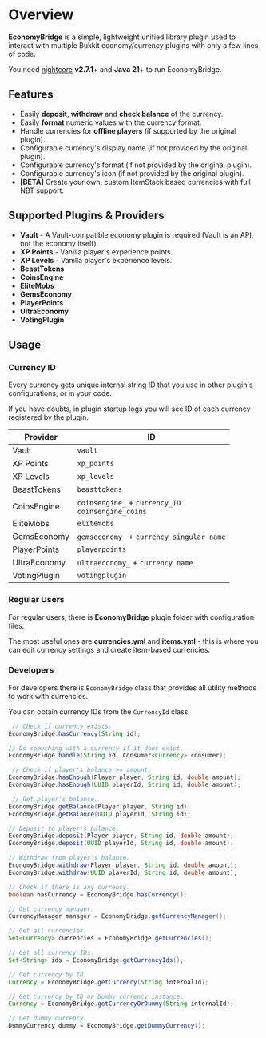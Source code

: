 # Overview
**EconomyBridge** is a simple, lightweight unified library plugin used to interact with multiple Bukkit economy/currency plugins with only a few lines of code.

You need [nightcore](https://github.com/nulli0n/nightcore-spigot/releases) **v2.7.1**+ and **Java 21**+ to run EconomyBridge.

## Features
- Easily **deposit**, **withdraw** and **check balance** of the currency.
- Easily **format** numeric values with the currency format.
- Handle currencies for **offline players** (if supported by the original plugin).
- Configurable currency's display name (if not provided by the original plugin).
- Configurable currency's format (if not provided by the original plugin).
- Configurable currency's icon (if not provided by the original plugin).
- **\[BETA\]** Create your own, custom ItemStack based currencies with full NBT support.

## Supported Plugins & Providers
- **Vault** - A Vault-compatible economy plugin is required (Vault is an API, not the economy itself).
- **XP Points** - Vanilla player's experience points.
- **XP Levels** - Vanilla player's experience levels.
- **BeastTokens**
- **CoinsEngine**
- **EliteMobs**
- **GemsEconomy**
- **PlayerPoints**
- **UltraEconomy**
- **VotingPlugin**

## Usage

### Currency ID
Every currency gets unique internal string ID that you use in other plugin's configurations, or in your code.

If you have doubts, in plugin startup logs you will see ID of each currency registered by the plugin.

| Provider | ID |
| -------- | -- |
| Vault | `vault` |
| XP Points | `xp_points` |
| XP Levels | `xp_levels` |
| BeastTokens | `beasttokens` |
| CoinsEngine | `coinsengine_` + `currency_ID`<br>`coinsengine_coins` |
| EliteMobs | `elitemobs` |
| GemsEconomy| `gemseconomy_` + `currency singular name` |
| PlayerPoints | `playerpoints` |
| UltraEconomy | `ultraeconomy_` + `currency name` |
| VotingPlugin | `votingplugin` |

### Regular Users
For regular users, there is **EconomyBridge** plugin folder with configuration files.

The most useful ones are **currencies.yml** and **items.yml** - this is where you can edit currency settings and create item-based currencies.

### Developers
For developers there is `EconomyBridge` class that provides all utility methods to work with currencies.

You can obtain currency IDs from the `CurrencyId` class.

```java
 // Check if currency exists.
EconomyBridge.hasCurrency(String id);

// Do something with a currency if it does exist.
EconomyBridge.handle(String id, Consumer<Currency> consumer);

 // Check if player's balance >= amount.
EconomyBridge.hasEnough(Player player, String id, double amount);
EconomyBridge.hasEnough(UUID playerId, String id, double amount);

 // Get player's balance.
EconomyBridge.getBalance(Player player, String id);
EconomyBridge.getBalance(UUID playerId, String id);

// Deposit to player's balance.
EconomyBridge.deposit(Player player, String id, double amount);
EconomyBridge.deposit(UUID playerId, String id, double amount);

// Withdraw from player's balance.
EconomyBridge.withdraw(Player player, String id, double amount);
EconomyBridge.withdraw(UUID playerId, String id, double amount);

// Check if there is any currency.
boolean hasCurrency = EconomyBridge.hasCurrency();

// Get currency manager.
CurrencyManager manager = EconomyBridge.getCurrencyManager();

// Get all currencies.
Set<Currency> currencies = EconomyBridge.getCurrencies();

// Get all currency IDs.
Set<String> ids = EconomyBridge.getCurrencyIds();

// Get currency by ID.
Currency = EconomyBridge.getCurrency(String internalId);

// Get currency by ID or Dummy currency instance.
Currency = EconomyBridge.getCurrencyOrDummy(String internalId);

// Get dummy currency.
DummyCurrency dummy = EconomyBridge.getDummyCurrency();
```

